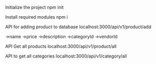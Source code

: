 Initialize the project
npm init 

Install required modules
npm i

API for adding product to database
localhost:3000/api/v1/product/add

->name
->price
->description
->categoryId
->vendorId

API Get all products 
localhost:3000/api/v1/product/all

API to get all categories
localhost:3000/api/v1/category/all


